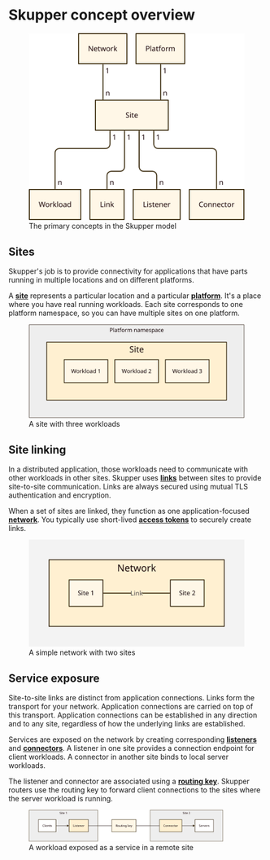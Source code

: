 # Skupper concept overview

<figure>
  <img src="images/overview-model.svg"/>
  <figcaption>The primary concepts in the Skupper model</figcaption>
</figure>

## Sites

Skupper's job is to provide connectivity for applications that have
parts running in multiple locations and on different platforms.

A **[site](site.html)** represents a particular location and a
particular **[platform](platform.html)**.  It's a place where you have real running
workloads.  Each site corresponds to one platform namespace, so you
can have multiple sites on one platform.

<figure>
  <img src="images/site-1.svg"/>
  <figcaption>A site with three workloads</figcaption>
</figure>

## Site linking

In a distributed application, those workloads need to communicate with
other workloads in other sites.  Skupper uses **[links](link.html)**
between sites to provide site-to-site communication.  Links are always
secured using mutual TLS authentication and encryption.

When a set of sites are linked, they function as one
application-focused **[network](network.html)**.  You typically use
short-lived **[access tokens](access-token.html)** to securely create
links.

<figure>
  <img src="images/network-1.svg"/>
  <figcaption>A simple network with two sites</figcaption>
</figure>

## Service exposure

Site-to-site links are distinct from application connections.  Links
form the transport for your network. Application connections are
carried on top of this transport. Application connections can be
established in any direction and to any site, regardless of how the
underlying links are established.

Services are exposed on the network by creating corresponding
**[listeners](listener.html)** and **[connectors](connector.html)**.
A listener in one site provides a connection endpoint for client
workloads.  A connector in another site binds to local server
workloads.

The listener and connector are associated using a **[routing
key](routing-key.html)**.  Skupper routers use the routing key to
forward client connections to the sites where the server workload is
running.

<figure>
  <img src="images/routing-key-1.svg" style="max-width: 90%;"/>
  <figcaption>A workload exposed as a service in a remote site</figcaption>
</figure>
